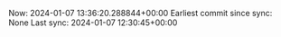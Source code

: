 Now: 2024-01-07 13:36:20.288844+00:00 Earliest commit since sync: None Last sync: 2024-01-07 12:30:45+00:00
